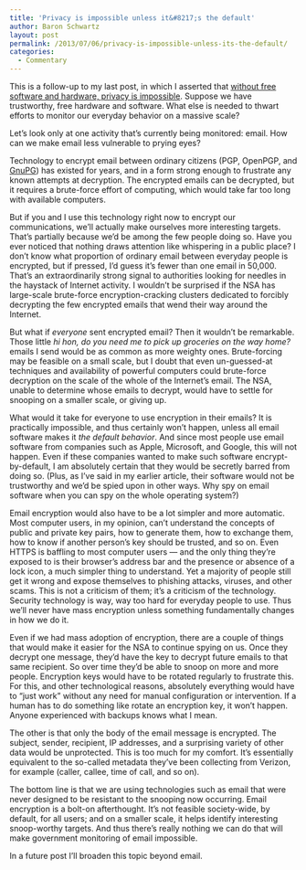 ```yaml
---
title: 'Privacy is impossible unless it&#8217;s the default'
author: Baron Schwartz
layout: post
permalink: /2013/07/06/privacy-is-impossible-unless-its-the-default/
categories:
  - Commentary
---
```

This is a follow-up to my last post, in which I asserted that [without free software and hardware, privacy is impossible][1]. Suppose we have trustworthy, free hardware and software. What else is needed to thwart efforts to monitor our everyday behavior on a massive scale?

Let&#8217;s look only at one activity that&#8217;s currently being monitored: email. How can we make email less vulnerable to prying eyes?

Technology to encrypt email between ordinary citizens (PGP, OpenPGP, and [GnuPG][2]) has existed for years, and in a form strong enough to frustrate any known attempts at decryption. The encrypted emails can be decrypted, but it requires a brute-force effort of computing, which would take far too long with available computers.

But if you and I use this technology right now to encrypt our communications, we&#8217;ll actually make ourselves more interesting targets. That&#8217;s partially because we&#8217;d be among the few people doing so. Have you ever noticed that nothing draws attention like whispering in a public place? I don&#8217;t know what proportion of ordinary email between everyday people is encrypted, but if pressed, I&#8217;d guess it&#8217;s fewer than one email in 50,000. That&#8217;s an extraordinarily strong signal to authorities looking for needles in the haystack of Internet activity. I wouldn&#8217;t be surprised if the NSA has large-scale brute-force encryption-cracking clusters dedicated to forcibly decrypting the few encrypted emails that wend their way around the Internet.

But what if *everyone* sent encrypted email? Then it wouldn&#8217;t be remarkable. Those little *hi hon, do you need me to pick up groceries on the way home?* emails I send would be as common as more weighty ones. Brute-forcing may be feasible on a small scale, but I doubt that even un-guessed-at techniques and availability of powerful computers could brute-force decryption on the scale of the whole of the Internet&#8217;s email. The NSA, unable to determine whose emails to decrypt, would have to settle for snooping on a smaller scale, or giving up.

What would it take for everyone to use encryption in their emails? It is practically impossible, and thus certainly won&#8217;t happen, unless all email software makes it *the default behavior*. And since most people use email software from companies such as Apple, Microsoft, and Google, this will not happen. Even if these companies wanted to make such software encrypt-by-default, I am absolutely certain that they would be secretly barred from doing so. (Plus, as I&#8217;ve said in my earlier article, their software would not be trustworthy and we&#8217;d be spied upon in other ways. Why spy on email software when you can spy on the whole operating system?)

Email encryption would also have to be a lot simpler and more automatic. Most computer users, in my opinion, can&#8217;t understand the concepts of public and private key pairs, how to generate them, how to exchange them, how to know if another person&#8217;s key should be trusted, and so on. Even HTTPS is baffling to most computer users &#8212; and the only thing they&#8217;re exposed to is their browser&#8217;s address bar and the presence or absence of a lock icon, a much simpler thing to understand. Yet a majority of people still get it wrong and expose themselves to phishing attacks, viruses, and other scams. This is not a criticism of them; it&#8217;s a criticism of the technology. Security technology is way, way too hard for everyday people to use. Thus we&#8217;ll never have mass encryption unless something fundamentally changes in how we do it.

Even if we had mass adoption of encryption, there are a couple of things that would make it easier for the NSA to continue spying on us. Once they decrypt one message, they&#8217;d have the key to decrypt future emails to that same recipient. So over time they&#8217;d be able to snoop on more and more people. Encryption keys would have to be rotated regularly to frustrate this. For this, and other technological reasons, absolutely everything would have to &#8220;just work&#8221; without any need for manual configuration or intervention. If a human has to do something like rotate an encryption key, it won&#8217;t happen. Anyone experienced with backups knows what I mean.

The other is that only the body of the email message is encrypted. The subject, sender, recipient, IP addresses, and a surprising variety of other data would be unprotected. This is too much for my comfort. It&#8217;s essentially equivalent to the so-called metadata they&#8217;ve been collecting from Verizon, for example (caller, callee, time of call, and so on).

The bottom line is that we are using technologies such as email that were never designed to be resistant to the snooping now occurring. Email encryption is a bolt-on afterthought. It&#8217;s not feasible society-wide, by default, for all users; and on a smaller scale, it helps identify interesting snoop-worthy targets. And thus there&#8217;s really nothing we can do that will make government monitoring of email impossible.

In a future post I&#8217;ll broaden this topic beyond email.

 [1]: http://www.xaprb.com/blog/2013/07/05/without-free-software-and-hardware-privacy-is-impossible/ "without free software and hardware, privacy is impossible"
 [2]: http://www.gnupg.org/